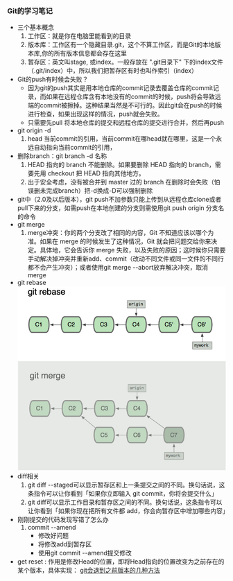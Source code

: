 ### Git的学习笔记
   + 三个基本概念
      1. 工作区：就是你在电脑里能看到的目录
      2. 版本库：工作区有一个隐藏目录.git，这个不算工作区，而是Git的本地版本库,你的所有版本信息都会存在这里
      3. 暂存区：英文叫stage, 或index。一般存放在 ".git目录下" 下的index文件（.git/index）中，所以我们把暂存区有时也叫作索引（index）
   + Git的push有时候会失败？
      + 因为git的push其实是用本地仓库的commit记录去覆盖仓库的commit记录，而如果在远程仓库含有本地没有的commit的时候，push将会导致远端的commit被擦掉。这种结果当然是不可行的。因此git会在push的时候进行检查，如果出现这样的情况，push就会失败。
      + 只需要先pull 将本地仓库的提交和远程仓库的提交进行合并，然后再push
  + git origin -d 
     1. head 当前commit的引用，当前commit在哪head就在哪里，这是一个永远自动指向当前commit的引用，
  + 删除branch：git branch -d 名称
     1. HEAD 指向的 branch 不能删除。如果要删除 HEAD 指向的 branch，需要先用 checkout 把 HEAD 指向其他地方。
     2. 出于安全考虑，没有被合并到 master 过的 branch 在删除时会失败（怕误删未完成branch）把-d换成-D可以强制删除
  + git中（2.0及以后版本），git push不加参数只能上传到从远程仓库clone或者pull下来的分支，如需push在本地创建的分支则需使用git push origin 分支名的命令
  + git merge
     1. merge冲突：你的两个分支改了相同的内容，Git 不知道应该以哪个为准。如果在 merge 的时候发生了这种情况，Git 就会把问题交给你来决定。具体地，它会告诉你 merge 失败，以及失败的原因；这时候你只需要手动解决掉冲突并重新add、commit（改动不同文件或同一文件的不同行都不会产生冲突）；或者使用git merge --abort放弃解决冲突，取消merge
  + git rebase <br>
     ![rebase图片](../media/rebase.jpg)
  + diff相关
      1. git diff --staged可以显示暂存区和上一条提交之间的不同。换句话说，这条指令可以让你看到「如果你立即输入 git commit，你将会提交什么」
      2. git diff可以显示工作目录和暂存区之间的不同。换句话说，这条指令可以让你看到「如果你现在把所有文件都 add，你会向暂存区中增加哪些内容」
  + 刚刚提交的代码发现写错了怎么办
      1. commit --amend
         + 修改好问题
         + 将修改add到暂存区
         + 使用git commit --amend提交修改
  + get reset : 作用是修改Head的位置，即将Head指向的位置改变为之前存在的某个版本，具体实现：
[git会退到之前版本的几种方法](https://blog.csdn.net/weixin_44781409/article/details/107560533)